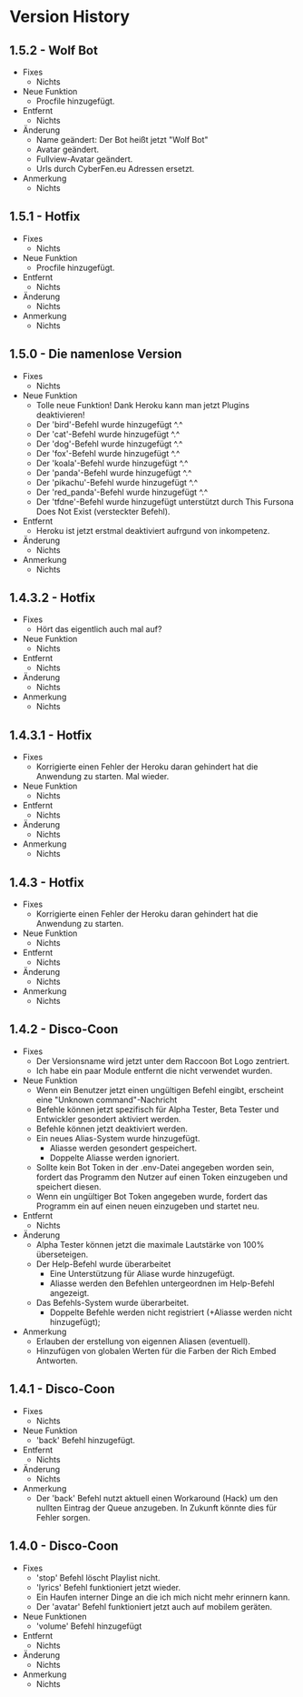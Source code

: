 
# Version History

## 1.5.2 - Wolf Bot

- Fixes
  - Nichts
- Neue Funktion
  - Procfile hinzugefügt.
- Entfernt
  - Nichts
- Änderung
  - Name geändert: Der Bot heißt jetzt "Wolf Bot"
  - Avatar geändert.
  - Fullview-Avatar geändert.
  - Urls durch CyberFen.eu Adressen ersetzt.
- Anmerkung
  - Nichts

## 1.5.1 - Hotfix

- Fixes
  - Nichts
- Neue Funktion
  - Procfile hinzugefügt.
- Entfernt
  - Nichts
- Änderung
  - Nichts
- Anmerkung
  - Nichts

## 1.5.0 - Die namenlose Version

- Fixes
  - Nichts
- Neue Funktion
  - Tolle neue Funktion! Dank Heroku kann man jetzt Plugins deaktivieren!
  - Der 'bird'-Befehl wurde hinzugefügt ^.^
  - Der 'cat'-Befehl wurde hinzugefügt ^.^
  - Der 'dog'-Befehl wurde hinzugefügt ^.^
  - Der 'fox'-Befehl wurde hinzugefügt ^.^
  - Der 'koala'-Befehl wurde hinzugefügt ^.^
  - Der 'panda'-Befehl wurde hinzugefügt ^.^
  - Der 'pikachu'-Befehl wurde hinzugefügt ^.^
  - Der 'red_panda'-Befehl wurde hinzugefügt ^.^
  - Der 'tfdne'-Befehl wurde hinzugefügt unterstützt durch This Fursona Does Not Exist (versteckter Befehl).
- Entfernt
  - Heroku ist jetzt erstmal deaktiviert aufrgund von inkompetenz.
- Änderung
  - Nichts
- Anmerkung
  - Nichts

## 1.4.3.2 - Hotfix

- Fixes
  - Hört das eigentlich auch mal auf?
- Neue Funktion
  - Nichts
- Entfernt
  - Nichts
- Änderung
  - Nichts
- Anmerkung
  - Nichts

## 1.4.3.1 - Hotfix

- Fixes
  - Korrigierte einen Fehler der Heroku daran gehindert hat die Anwendung zu starten. Mal wieder.
- Neue Funktion
  - Nichts
- Entfernt
  - Nichts
- Änderung
  - Nichts
- Anmerkung
  - Nichts

## 1.4.3 - Hotfix

- Fixes
  - Korrigierte einen Fehler der Heroku daran gehindert hat die Anwendung zu starten.
- Neue Funktion
  - Nichts
- Entfernt
  - Nichts
- Änderung
  - Nichts
- Anmerkung
  - Nichts

## 1.4.2 - Disco-Coon

- Fixes
  - Der Versionsname wird jetzt unter dem Raccoon Bot Logo zentriert.
  - Ich habe ein paar Module entfernt die nicht verwendet wurden.
- Neue Funktion
  - Wenn ein Benutzer  jetzt einen ungültigen Befehl eingibt, erscheint eine "Unknown command"-Nachricht
  - Befehle können jetzt spezifisch für Alpha Tester, Beta Tester und Entwickler gesondert aktiviert werden.
  - Befehle können jetzt deaktiviert werden.
  - Ein neues Alias-System wurde hinzugefügt.
    - Aliasse werden gesondert gespeichert.
    - Doppelte Aliasse werden ignoriert.
  - Sollte kein Bot Token in der .env-Datei angegeben worden sein, fordert das Programm den Nutzer auf einen Token einzugeben und speichert diesen.
  - Wenn ein ungültiger Bot Token angegeben wurde, fordert das Programm ein auf einen neuen einzugeben und startet neu.
- Entfernt
  - Nichts
- Änderung
  - Alpha Tester können jetzt die maximale Lautstärke von 100% überseteigen.
  - Der Help-Befehl wurde überarbeitet
    - Eine Unterstützung für Aliase wurde hinzugefügt.
    - Aliasse werden den Befehlen untergeordnen im Help-Befehl angezeigt.
  - Das Befehls-System wurde überarbeitet.
    - Doppelte Befehle werden nicht registriert (+Aliasse werden nicht hinzugefügt);
- Anmerkung
  - Erlauben der erstellung von eigennen Aliasen (eventuell).
  - Hinzufügen von globalen Werten für die Farben der Rich Embed Antworten.

## 1.4.1 - Disco-Coon

- Fixes
  - Nichts
- Neue Funktion
  - 'back' Befehl hinzugefügt.
- Entfernt
  - Nichts
- Änderung
  - Nichts
- Anmerkung
  - Der 'back' Befehl nutzt aktuell einen Workaround (Hack) um den nullten Eintrag der Queue anzugeben.
    In Zukunft könnte dies für Fehler sorgen.

## 1.4.0 - Disco-Coon

- Fixes
  - 'stop' Befehl löscht Playlist nicht.
  - 'lyrics' Befehl funktioniert jetzt wieder.
  - Ein Haufen interner Dinge an die ich mich nicht mehr erinnern kann.
  - Der 'avatar' Befehl funktioniert jetzt auch auf mobilem geräten.
- Neue Funktionen
  - 'volume' Befehl hinzugefügt
- Entfernt
  - Nichts
- Änderung
  - Nichts
- Anmerkung
  - Nichts
